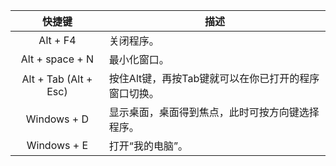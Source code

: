 


| 快捷键 | 描述 | 
| :-: | - | 
|Alt + F4                      |关闭程序。|
|Alt + space + N           |最小化窗口。|
|Alt + Tab (Alt + Esc)    |按住Alt键，再按Tab键就可以在你已打开的程序窗口切换。|
|Windows + D              |显示桌面，桌面得到焦点，此时可按方向键选择程序。|
|Windows + E              |打开“我的电脑”。|

 